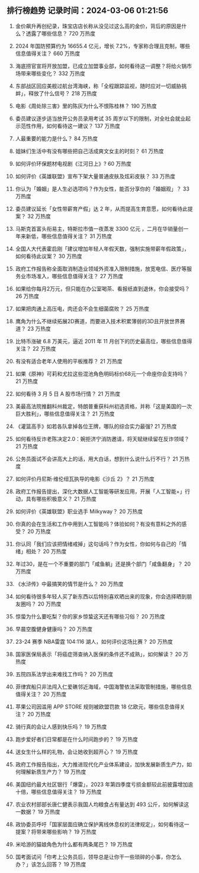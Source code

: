 
## 排行榜趋势 记录时间：2024-03-06 01:21:56
  
  1. 金价飙升再创纪录，珠宝店店长称从没见过这么高的金价，背后的原因是什么？透露了哪些信息？ 720 万热度
    
  2. 2024 年国防预算约为 16655.4 亿元，增长 7.2%，专家称合理且克制，哪些信息值得关注？ 660 万热度
    
  3. 海底捞官宣将开放加盟，已成立加盟事业部，如何看待这一调整？将给火锅市场带来哪些变化？ 332 万热度
    
  4. 东部战区回应美舰过航台湾海峡，称「全程跟踪监视，随时应对一切威胁挑衅」，释放了什么信号？ 218 万热度
    
  5. 电影《周处除三害》里的陈灰为什么不恨陈桂林？ 190 万热度
    
  6. 委员建议逐步适当放开公务员录用考试 35 周岁以下的限制，对全社会就业起示范性作用，如何看待这一建议？ 137 万热度
    
  7. 人最重要的能力是什么？ 84 万热度
    
  8. 姐妹们生活中有没有哪些把自己活成爽文女主的时刻？ 61 万热度
    
  9. 如何评价环保题材电视剧《江河日上》? 60 万热度
    
  10. 如何评价《英雄联盟》宣布下架大量普通皮肤及炫彩皮肤？ 33 万热度
    
  11. 你认为「婚姻」是人生必选项吗？作为女性，能否分享你的「婚姻观」？ 33 万热度
    
  12. 委员建议延长「女性带薪育产假」达 2 年，从而提高生育意愿，如何看待此提案？ 32 万热度
    
  13. 马斯克首富头衔易主，特斯拉市值一夜蒸发 3300 亿元 ，二月在华销量创一年来新低，哪些信息值得关注？ 31 万热度
    
  14. 全国人大代表霍启刚「建议增加年轻人年假天数，强制实施带薪年假政策」，如何看待此议案？ 30 万热度
    
  15. 政府工作报告称全面取消制造业领域外资准入限制措施，放宽电信、医疗等服务业市场准入，哪些信息值得关注？ 27 万热度
    
  16. 如果给你每月2万元，但只能在办公室喝茶、看报纸直到退休，你会接受吗？ 26 万热度
    
  17. 如果把肉通上高压电，肉还会不会生细菌腐败？ 25 万热度
    
  18. 鹰角为什么不继续拓展2D赛道，而要进入技术积累薄弱的3D且开放世界赛道？ 23 万热度
    
  19. 比特币涨破 6.8 万美元，逼近 2011 年 11 月创下的历史最高位，哪些信息值得关注？ 22 万热度
    
  20. 有没有适合老年人使用的平板推荐？ 21 万热度
    
  21. 如果《原神》可莉和尤拉这些混池角色明码标价68元一个命座你会支持吗？ 21 万热度
    
  22. 如何看待 3 月 5 日 A 股市场行情？ 21 万热度
    
  23. 美最高法院推翻科州裁定，特朗普重获科州初选资格，并称「这是美国的一次巨大胜利」，哪些信息值得关注？ 21 万热度
    
  24. 《灌篮高手》如若各队拿掉各位王牌，哪队的综合实力最强? 21 万热度
    
  25. 如何看待反诈老陈决定2.0：婉拒济宁消防邀请，将天赋继续留在反诈领域？ 21 万热度
    
  26. 公务员面试不会讲高大上的话，用大白话，想到什么说什么行不行？ 21 万热度
    
  27. 如何评价丹尼斯·维伦纽瓦执导的电影《沙丘 2》？ 21 万热度
    
  28. 政府工作报告提出，深化大数据人工智能等研发应用，开展「人工智能+」行动，具有哪些积极意义？ 21 万热度
    
  29. 如何评价《英雄联盟》职业选手 Milkyway？ 20 万热度
    
  30. 你真的会在生活和工作中用到人工智能吗？体验如何？有没有意料之外的感受？ 20 万热度
    
  31. 你认同「我们应该把情绪戒掉」这句话吗？作为女性，你如何与自己的「情绪」相处？ 20 万热度
    
  32. 年过30，是在一个不重要的部门「咸鱼躺」还是换个部门「咸鱼翻身」？ 20 万热度
    
  33. 《水浒传》中最搞笑的情节是什么？ 20 万热度
    
  34. 如何看待很多年轻人买了新东西以后特别喜欢晒出来的现象，你会选择晒到朋友圈吗？ 20 万热度
    
  35. 惊蛰为什么要吃梨？你的家乡惊蛰这天还有哪些习俗？ 20 万热度
    
  36. 早晨空腹健身健康吗？ 20 万热度
    
  37. 23-24 赛季 NBA雷霆 104:116 湖人，如何评价这场比赛？ 20 万热度
    
  38. 国家医保局表示「将癌症筛查纳入医保的条件还不成熟」，如何解读？ 20 万热度
    
  39. 五院四系法学出来难找工作吗？ 20 万热度
    
  40. 菲律宾船只非法闯入仁爱礁邻近海域，中国海警依法采取管制措施，哪些信息值得关注？ 20 万热度
    
  41. 苹果公司因滥用 APP STORE 规则被欧盟罚款 18 亿欧元，哪些信息值得关注？ 20 万热度
    
  42. 骑行真的会让人感到快乐吗？ 19 万热度
    
  43. 跑步爱好者们日常都是在什么时间跑步的？ 19 万热度
    
  44. 送女生什么样的礼物，会让她收到超开心？ 19 万热度
    
  45. 政府工作报告指出，大力推进现代化产业体系建设，加快发展新质生产力，如何理解新质生产力？ 19 万热度
    
  46. 美国纽约最大社区银行「爆雷」，2023 年第四季度亏损金额较此前披露增加逾十倍，哪些信息值得关注？ 19 万热度
    
  47. 农业农村部部长唐仁健表示我国人均粮食占有量达到 493 公斤，如何解读这一数据？ 19 万热度
    
  48. 政协委员呼吁「国家层面应确立保护离线休息权的法律规定」，如何看待这一提案？将带来哪些影响？ 19 万热度
    
  49. 米哈游的猫娘角色为什么都有两条尾巴？ 19 万热度
    
  50. 国考面试问「你考上公务员后，领导总是让你干一些琐碎的小事，你怎么办？」该怎么回答？ 19 万热度
    